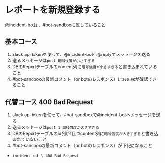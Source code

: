 # レポートを新規登録する

@incident-botは、#bot-sandboxに属していること

## 基本コース

1. slack api tokenを使って、@incident-botへ@replyでメッセージを送る
1. 送るメッセージは`post 暗号強度が小さすぎる`
1. DBのReportテーブルのcontent列に`暗号強度が小さすぎる`と書き込まれていること
1. #bot-sandboxの最新コメント（or botのレスポンス）に`200 OK`が確認できること

## 代替コース 400 Bad Request

1. slack api tokenを使って、#bot-sandboxで@incident-botへメッセージを送る
1. 送るメッセージは`post 1 暗号強度が大きすぎる`
1. DBのReportテーブルのid列が1且つcontent列に`暗号強度が大きすぎる`と書き込まれていないこと
1. #bot-sandboxの最新コメント（or botのレスポンス）が下記になること
  - `incident-bot \ 400 Bad Request`
